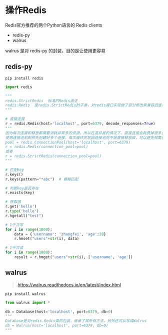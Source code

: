 # 操作Redis

Redis官方推荐的两个Python语言的 Redis clients

- redis-py
- walrus

walrus 是对 redis-py 的封装，目的是让使用更容易

## redis-py

`pip install redis`

```python
import redis

"""
redis.StrictRedis  标准的Redis语法
redis.Redis  是redis.StrictRedis的子类，对redis接口实现做了部分修改来兼容旧版本
"""

# 直接连接
r = redis.Redis(host='localhost', port=6379, decode_responses=True)
"""
因为每次连接和释放都需要消耗非常多的资源，所以在高并发的情况下，直接连接会耗费掉很多资源
使用连接池机制预先创建好多个连接，每次操作完放回连接池而不是直接释放掉，可以避免频繁创建和释放连接，提升整体的性能
pool = redis.ConnectionPool(host='localhost', port=6379)
r = redis.Redis(connection_pool=pool)
或者
r = redis.StrictRedis(connection_pool=pool)
"""

# 匹配key
r.keys()
r.keys(pattern="*abc")  # 模糊匹配

# 判断key是否存在
r.exists(key)

# 获取值
r.get('hello')
r.type('hello')
r.hgetall("test")

# 1千次写
for i in range(1000):
    data = {'username': 'zhangfei', 'age':28}
    r.hmset("users"+str(i), data)

# 1千次读
for i in range(1000):
    result = r.hmget("users"+str(i), ['username', 'age'])
```

## walrus

> <https://walrus.readthedocs.io/en/latest/index.html>

`pip install walrus`

```python
from walrus import *

db = Database(host='localhost', port=6379, db=0)
"""
Database是对redis.Redis类的包装，继承了其所有方法，另外还可以写成Walrus
db = Walrus(host='localhost', port=6379, db=0)
"""
```
